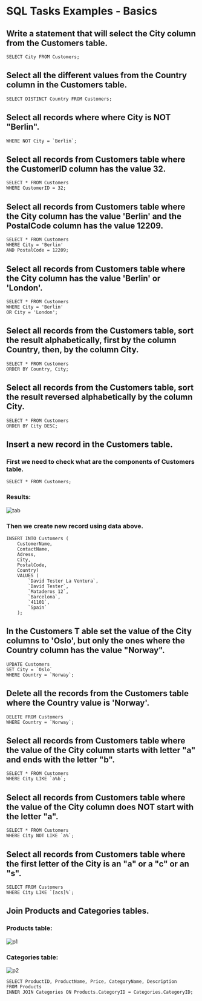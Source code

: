 # SQL Tasks Examples - Basics

## Write a statement that will select the City column from the Customers table.
```
SELECT City FROM Customers;
```

## Select all the different values from the Country column in the Customers table.

```
SELECT DISTINCT Country FROM Customers;
```

## Select all records where where City is NOT "Berlin".

```SELECT * FROM Customers
WHERE NOT City = `Berlin`;
```

## Select all records from Customers table where the CustomerID column has the value 32.

```
SELECT * FROM Customers
WHERE CustomerID = 32;
```

## Select all records from Customers table where the City column has the value 'Berlin' and the PostalCode column has the value 12209.

```
SELECT * FROM Customers
WHERE City = 'Berlin' 
AND PostalCode = 12209;
```

## Select all records from Customers table where the City column has the value 'Berlin' or 'London'.

```
SELECT * FROM Customers
WHERE City = 'Berlin'
OR City = 'London';
```
## Select all records from the Customers table, sort the result alphabetically, first by the column Country, then, by the column City.

```
SELECT * FROM Customers
ORDER BY Country, City;
```

## Select all records from the Customers table, sort the result reversed alphabetically by the column City.

```
SELECT * FROM Customers
ORDER BY City DESC;
```

## Insert a new record in the Customers table.

### First we need to check what are the components of Customers table.
```
SELECT * FROM Customers;
```
### Results:
![tab](https://github.com/ArkadiuszWrobel/Portfolio/assets/151845080/0d95f39b-1037-4a37-ae16-3838242c4ef5)
### Then we create new record using data above.
```
INSERT INTO Customers (
    CustomerName,
    ContactName,
    Adress,
    City,
    PostalCode,
    Country)
    VALUES (
        `David Tester La Ventura`,
        `David Tester`,
        `Mataderos 12`,
        `Barcelona`,
        `41101`,
        `Spain`
    );
```

## In the Customers T able set the value of the City columns to 'Oslo', but only the ones where the Country column has the value "Norway".

```
UPDATE Customers
SET City = `Oslo`
WHERE Country = `Norway`;
```

## Delete all the records from the Customers table where the Country value is 'Norway'.

```
DELETE FROM Customers
WHERE Country = `Norway`;
```

## Select all records from Customers table where the value of the City column starts with letter "a" and ends with the letter "b".

```
SELECT * FROM Customers
WHERE City LIKE `a%b`;
```

## Select all records from Customers table where the value of the City column does NOT start with the letter "a".

```
SELECT * FROM Customers
WHERE City NOT LIKE `a%`;
```

## Select all records from Customers table where the first letter of the City is an "a" or a "c" or an "s".

```
SELECT FROM Customers
WHERE City LIKE `[acs]%`;
```

## Join Products and Categories tables.

### Products table:
![p1](https://github.com/ArkadiuszWrobel/Portfolio/assets/151845080/f4f113da-aa6f-4370-beab-d52c28cea475)

### Categories table:
![p2](https://github.com/ArkadiuszWrobel/Portfolio/assets/151845080/41fe6d23-c1b1-499a-97bf-11a3a7c48909)

```
SELECT ProductID, ProductName, Price, CategoryName, Description
FROM Products
INNER JOIN Categories ON Products.CategoryID = Categories.CategoryID;
```
